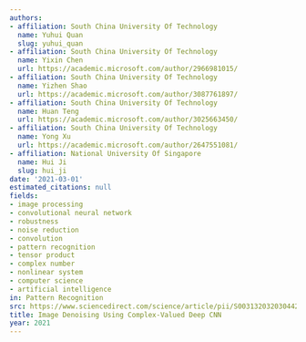 ```yaml
---
authors:
- affiliation: South China University Of Technology
  name: Yuhui Quan
  slug: yuhui_quan
- affiliation: South China University Of Technology
  name: Yixin Chen
  url: https://academic.microsoft.com/author/2966981015/
- affiliation: South China University Of Technology
  name: Yizhen Shao
  url: https://academic.microsoft.com/author/3087761897/
- affiliation: South China University Of Technology
  name: Huan Teng
  url: https://academic.microsoft.com/author/3025663450/
- affiliation: South China University Of Technology
  name: Yong Xu
  url: https://academic.microsoft.com/author/2647551081/
- affiliation: National University Of Singapore
  name: Hui Ji
  slug: hui_ji
date: '2021-03-01'
estimated_citations: null
fields:
- image processing
- convolutional neural network
- robustness
- noise reduction
- convolution
- pattern recognition
- tensor product
- complex number
- nonlinear system
- computer science
- artificial intelligence
in: Pattern Recognition
src: https://www.sciencedirect.com/science/article/pii/S0031320320304428
title: Image Denoising Using Complex-Valued Deep CNN
year: 2021
---
```

